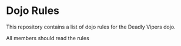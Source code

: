 Dojo Rules
==========

This repository contains a list of dojo rules for the Deadly Vipers dojo.

All members should read the rules
